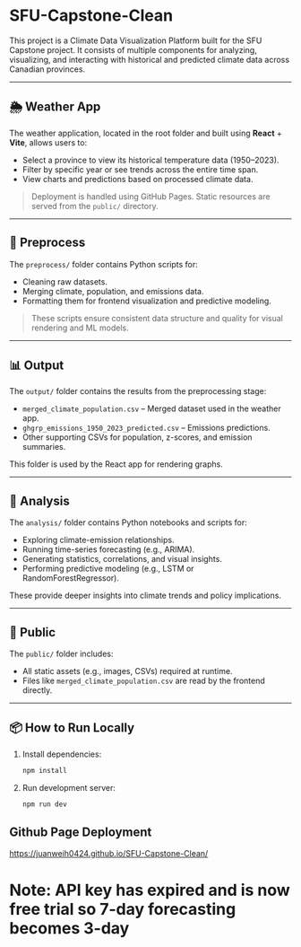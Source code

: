 # SFU-Capstone-Clean

This project is a Climate Data Visualization Platform built for the SFU Capstone project. It consists of multiple components for analyzing, visualizing, and interacting with historical and predicted climate data across Canadian provinces.

---

## 🌦️ Weather App

The weather application, located in the root folder and built using **React** + **Vite**, allows users to:

- Select a province to view its historical temperature data (1950–2023).
- Filter by specific year or see trends across the entire time span.
- View charts and predictions based on processed climate data.

> Deployment is handled using GitHub Pages. Static resources are served from the `public/` directory.

---

## 🧹 Preprocess

The `preprocess/` folder contains Python scripts for:

- Cleaning raw datasets.
- Merging climate, population, and emissions data.
- Formatting them for frontend visualization and predictive modeling.

> These scripts ensure consistent data structure and quality for visual rendering and ML models.

---

## 📊 Output

The `output/` folder contains the results from the preprocessing stage:

- `merged_climate_population.csv` – Merged dataset used in the weather app.
- `ghgrp_emissions_1950_2023_predicted.csv` – Emissions predictions.
- Other supporting CSVs for population, z-scores, and emission summaries.

This folder is used by the React app for rendering graphs.

---

## 🔬 Analysis

The `analysis/` folder contains Python notebooks and scripts for:

- Exploring climate-emission relationships.
- Running time-series forecasting (e.g., ARIMA).
- Generating statistics, correlations, and visual insights.
- Performing predictive modeling (e.g., LSTM or RandomForestRegressor).

These provide deeper insights into climate trends and policy implications.

---

## 📁 Public

The `public/` folder includes:

- All static assets (e.g., images, CSVs) required at runtime.
- Files like `merged_climate_population.csv` are read by the frontend directly.

---

## 📦 How to Run Locally

1. Install dependencies:

   ```bash
   npm install

2. Run development server:

   ```bash
   npm run dev
   ```

## Github Page Deployment

https://juanweih0424.github.io/SFU-Capstone-Clean/

# Note: API key has expired and is now free trial so 7-day forecasting becomes 3-day
